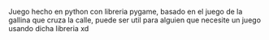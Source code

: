 Juego hecho en python con libreria pygame, basado en el juego de la gallina que cruza la calle, puede ser util para alguien que necesite un juego usando dicha libreria xd
